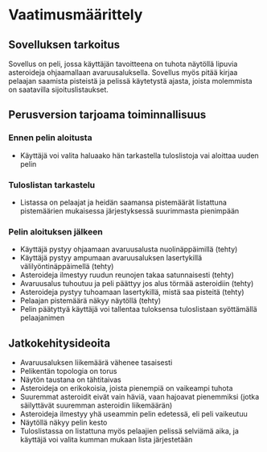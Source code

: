 # Vaatimusmäärittely


## Sovelluksen tarkoitus

Sovellus on peli, jossa käyttäjän tavoitteena on tuhota näytöllä lipuvia 
asteroideja ohjaamallaan avaruusaluksella. Sovellus myös pitää kirjaa pelaajan 
saamista pisteistä ja pelissä käytetystä ajasta, joista molemmista on saatavilla 
sijoituslistaukset.

## Perusversion tarjoama toiminnallisuus


### Ennen pelin aloitusta

- Käyttäjä voi valita haluaako hän tarkastella tuloslistoja vai aloittaa uuden 
pelin

### Tuloslistan tarkastelu

- Listassa on pelaajat ja heidän saamansa pistemäärät listattuna pistemäärien mukaisessa järjestyksessä suurimmasta pienimpään

### Pelin aloituksen jälkeen

- Käyttäjä pystyy ohjaamaan avaruusalusta nuolinäppäimillä (tehty)
- Käyttäjä pystyy ampumaan avaruusaluksen lasertykillä välilyöntinäppäimellä (tehty)
- Asteroideja ilmestyy ruudun reunojen takaa satunnaisesti (tehty)
- Avaruusalus tuhoutuu ja peli päättyy jos alus törmää asteroidiin (tehty)
- Asteroideja pystyy tuhoamaan lasertykillä, mistä saa pisteitä (tehty)
- Pelaajan pistemäärä näkyy näytöllä (tehty)
- Pelin päätyttyä käyttäjä voi tallentaa tuloksensa tuloslistaan syöttämällä 
pelaajanimen


## Jatkokehitysideoita

- Avaruusaluksen liikemäärä vähenee tasaisesti
- Pelikentän topologia on torus
- Näytön taustana on tähtitaivas
- Asteroideja on erikokoisia, joista pienempiä on vaikeampi tuhota
- Suuremmat asteroidit eivät vain häviä, vaan hajoavat pienemmiksi (jotka 
säilyttävät suuremman asteroidin liikemäärän)
- Asteroideja ilmestyy yhä useammin pelin edetessä, eli peli vaikeutuu
- Näytöllä näkyy pelin kesto
- Tuloslistassa on listattuna myös pelaajien pelissä selviämä aika, ja käyttäjä voi 
valita kumman mukaan lista järjestetään
